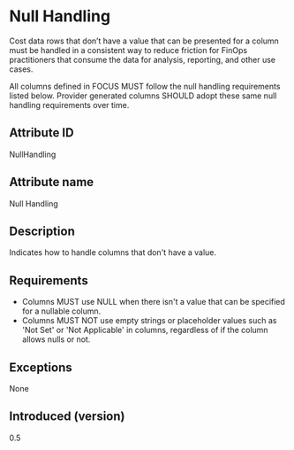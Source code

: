 # Null Handling

Cost data rows that don’t have a value that can be presented for a column must be handled in a consistent way to reduce
friction for FinOps practitioners that consume the data for analysis, reporting, and other use cases.

All columns defined in FOCUS MUST follow the null handling requirements listed below. Provider generated columns SHOULD
adopt these same null handling requirements over time.

## Attribute ID

NullHandling

## Attribute name

Null Handling

## Description

Indicates how to handle columns that don't have a value.

## Requirements

* Columns MUST use NULL when there isn't a value that can be specified for a nullable column.
* Columns MUST NOT use empty strings or placeholder values such as 'Not Set' or 'Not Applicable' in columns, regardless
  of if the column allows nulls or not.

## Exceptions

None

## Introduced (version)

0.5
